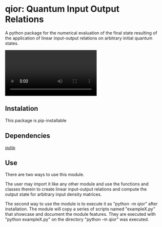 # qior: Quantum Input Output Relations
A python package for the numerical evaluation of the final state resulting of the application of linear input-output relations on arbitrary initial quantum states.

![(this should be a figure)](eye-candy.mp4)

## Instalation
This package is pip-installable

## Dependencies
[qutip](qutip.org)

## Use
There are two ways to use this module.

The user may import it like any other module and use the functions and classes therein to create linear input-output relations and compute the output state for arbitrary input density matrices.

The second way to use the module is to execute it as "python -m qior" after installation. The module will copy a series of scripts named "exampleX.py" that showcase and document the module features. They are executed with "python exampleX.py" on the directory "python -m qior" was executed.
